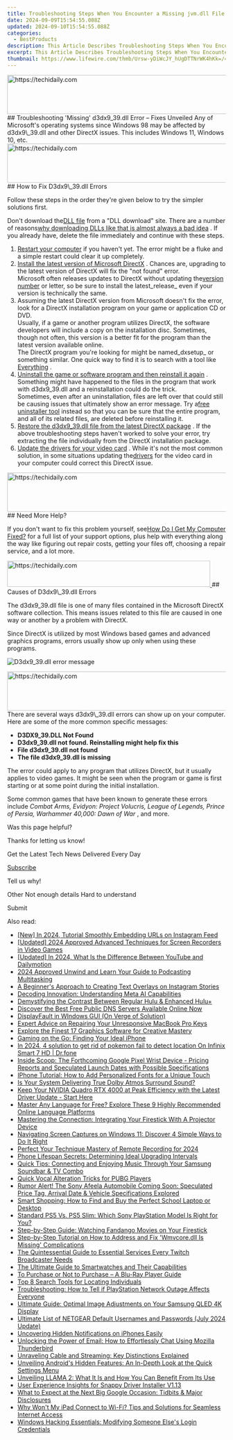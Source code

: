 ```yaml
---
title: Troubleshooting Steps When You Encounter a Missing jvm.dll File
date: 2024-09-09T15:54:55.088Z
updated: 2024-09-10T15:54:55.088Z
categories:
  - BestProducts
description: This Article Describes Troubleshooting Steps When You Encounter a Missing jvm.dll File
excerpt: This Article Describes Troubleshooting Steps When You Encounter a Missing jvm.dll File
thumbnail: https://www.lifewire.com/thmb/Ursw-yDiWcJY_hUgDTTNrWK4hKk=/400x300/filters:no_upscale():max_bytes(150000):strip_icc():format(webp)/jvm-dll-error-message-297d659b3826406e9dbb4c2154464fec.png
---
```


<!-- affiliate ads begin -->
<a href="https://appsumo.8odi.net/c/5597632/2129740/7443" target="_top" id="2129740">
  <img src="//a.impactradius-go.com/display-ad/7443-2129740" border="0" alt="https://techidaily.com" width="728" height="90"/>
</a>
<img height="0" width="0" src="https://appsumo.8odi.net/i/5597632/2129740/7443" style="position:absolute;visibility:hidden;" border="0" />
<!-- affiliate ads end -->
## Troubleshooting 'Missing' d3dx9_39.dll Error – Fixes Unveiled
 Any of Microsoft's operating systems since Windows 98 may be affected by d3dx9\_39.dll and other DirectX issues. This includes Windows 11, Windows 10, etc.  

<!-- affiliate ads begin -->
<a href="https://ephamedtechinc.pxf.io/c/5597632/2137218/26400" target="_top" id="2137218">
  <img src="//a.impactradius-go.com/display-ad/26400-2137218" border="0" alt="https://techidaily.com" width="728" height="90"/>
</a>
<img height="0" width="0" src="https://ephamedtechinc.pxf.io/i/5597632/2137218/26400" style="position:absolute;visibility:hidden;" border="0" />
<!-- affiliate ads end -->
## How to Fix D3dx9\_39.dll Errors

 Follow these steps in the order they're given below to try the simpler solutions first.

 Don't download the[DLL file](https://www.lifewire.com/what-is-a-dll-file-2625852) from a "DLL download" site. There are a number of reasons[why downloading DLLs like that is almost always a bad idea](https://www.lifewire.com/important-reasons-not-to-download-dll-files-2624455) . If you already have, delete the file immediately and continue with these steps.

1. [Restart your computer](https://www.lifewire.com/how-to-reboot-a-computer-2624568) if you haven't yet. The error might be a fluke and a simple restart could clear it up completely.
2. [Install the latest version of Microsoft DirectX](https://www.lifewire.com/how-to-download-install-directx-2624489) . Chances are, upgrading to the latest version of DirectX will fix the "not found" error.  
 Microsoft often releases updates to DirectX without updating the[version number](https://www.lifewire.com/version-number-2626043) or letter, so be sure to install the latest_release_ even if your version is technically the same.
3. Assuming the latest DirectX version from Microsoft doesn't fix the error, look for a DirectX installation program on your game or application CD or DVD.  
 Usually, if a game or another program utilizes DirectX, the software developers will include a copy on the installation disc. Sometimes, though not often, this version is a better fit for the program than the latest version available online.  
 The DirectX program you're looking for might be named_dxsetup_ or something similar. One quick way to find it is to search with a tool like [Everything](https://www.voidtools.com/) .
4. [Uninstall the game or software program and then reinstall it again](https://www.lifewire.com/what-is-the-proper-way-to-reinstall-a-software-program-2624478) . Something might have happened to the files in the program that work with d3dx9\_39.dll and a reinstallation could do the trick.  
 Sometimes, even after an uninstallation, files are left over that could still be causing issues that ultimately show an error message. Try a[free uninstaller tool](https://www.lifewire.com/free-uninstaller-programs-2625188) instead so that you can be sure that the entire program, and all of its related files, are deleted before reinstalling it.
5. [Restore the d3dx9_39.dll file from the latest DirectX package](https://www.lifewire.com/how-to-restore-a-missing-directx-dll-file-2624516) . If the above troubleshooting steps haven't worked to solve your error, try extracting the file individually from the DirectX installation package.
6. [Update the drivers for your video card](https://www.lifewire.com/how-to-update-drivers-in-windows-2619214) . While it's not the most common solution, in some situations updating the[drivers](https://www.lifewire.com/what-is-a-device-driver-2625796) for the video card in your computer could correct this DirectX issue.

<!-- affiliate ads begin -->
<a href="https://unicoeye.pxf.io/c/5597632/2134227/18498" target="_top" id="2134227">
  <img src="//a.impactradius-go.com/display-ad/18498-2134227" border="0" alt="https://techidaily.com" width="728" height="90"/>
</a>
<img height="0" width="0" src="https://unicoeye.pxf.io/i/5597632/2134227/18498" style="position:absolute;visibility:hidden;" border="0" />
<!-- affiliate ads end -->
## Need More Help?

 If you don't want to fix this problem yourself, see[How Do I Get My Computer Fixed?](https://www.lifewire.com/how-do-i-get-my-computer-fixed-2625167) for a full list of your support options, plus help with everything along the way like figuring out repair costs, getting your files off, choosing a repair service, and a lot more.

<!-- affiliate ads begin -->
<a href="https://aligracehair.sjv.io/c/5597632/2115950/19272" target="_top" id="2115950">
  <img src="//a.impactradius-go.com/display-ad/19272-2115950" border="0" alt="https://techidaily.com" width="468" height="60"/>
</a>
<img height="0" width="0" src="https://aligracehair.sjv.io/i/5597632/2115950/19272" style="position:absolute;visibility:hidden;" border="0" />
<!-- affiliate ads end -->
## Causes of D3dx9\_39.dll Errors

 The d3dx9\_39.dll file is one of many files contained in the Microsoft DirectX software collection. This means issues related to this file are caused in one way or another by a problem with DirectX.

 Since DirectX is utilized by most Windows based games and advanced graphics programs, errors usually show up only when using these programs.

![D3dx9_39.dll error message](https://www.lifewire.com/thmb/31gMna-gNNmp9s94SfcwgeSvU_c=/1500x0/filters:no_upscale():max_bytes(150000):strip_icc():format(webp)/d3dx9_39-dll-error-message-59b27a1ec4124400107693a8.png)

<!-- affiliate ads begin -->
<a href="https://zebaoaffiliateprogram.pxf.io/c/5597632/2137973/21526" target="_top" id="2137973">
  <img src="//a.impactradius-go.com/display-ad/21526-2137973" border="0" alt="https://techidaily.com" width="728" height="90"/>
</a>
<img height="0" width="0" src="https://zebaoaffiliateprogram.pxf.io/i/5597632/2137973/21526" style="position:absolute;visibility:hidden;" border="0" />
<!-- affiliate ads end -->
 There are several ways d3dx9\_39.dll errors can show up on your computer. Here are some of the more common specific messages:

* **D3DX9\_39.DLL Not Found**
* **D3dx9\_39.dll not found. Reinstalling might help fix this**
* **File d3dx9\_39.dll not found**
* **The file d3dx9\_39.dll is missing**

 The error could apply to any program that utilizes DirectX, but it usually applies to video games. It might be seen when the program or game is first starting or at some point during the initial installation.

 Some common games that have been known to generate these errors include _Combat Arms, Evidyon: Project Volucris, League of Legends, Prince of Persia, Warhammer 40,000: Dawn of War_ , and more.

Was this page helpful?

Thanks for letting us know!

 Get the Latest Tech News Delivered Every Day

[Subscribe](https://www.lifewire.com/#)

Tell us why!

 Other  Not enough details  Hard to understand

 Submit

<ins class="adsbygoogle"
     style="display:block"
     data-ad-format="autorelaxed"
     data-ad-client="ca-pub-7571918770474297"
     data-ad-slot="1223367746"></ins>



<ins class="adsbygoogle"
     style="display:block"
     data-ad-client="ca-pub-7571918770474297"
     data-ad-slot="8358498916"
     data-ad-format="auto"
     data-full-width-responsive="true"></ins>

<span class="atpl-alsoreadstyle">Also read:</span>
<div><ul>
<li><a href="https://instagram-video-recordings.techidaily.com/new-in-2024-tutorial-smoothly-embedding-urls-on-instagram-feed/"><u>[New] In 2024, Tutorial Smoothly Embedding URLs on Instagram Feed</u></a></li>
<li><a href="https://visual-screen-recording.techidaily.com/updated-2024-approved-advanced-techniques-for-screen-recorders-in-video-games/"><u>[Updated] 2024 Approved Advanced Techniques for Screen Recorders in Video Games</u></a></li>
<li><a href="https://facebook-video-footage.techidaily.com/updated-in-2024-what-is-the-difference-between-youtube-and-dailymotion/"><u>[Updated] In 2024, What Is the Difference Between YouTube and Dailymotion</u></a></li>
<li><a href="https://fox-cloud.techidaily.com/2024-approved-unwind-and-learn-your-guide-to-podcasting-multitasking/"><u>2024 Approved Unwind and Learn Your Guide to Podcasting Multitasking</u></a></li>
<li><a href="https://tech-renaissance.techidaily.com/a-beginners-approach-to-creating-text-overlays-on-instagram-stories/"><u>A Beginner's Approach to Creating Text Overlays on Instagram Stories</u></a></li>
<li><a href="https://tech-renaissance.techidaily.com/decoding-innovation-understanding-meta-ai-capabilities/"><u>Decoding Innovation: Understanding Meta AI Capabilities</u></a></li>
<li><a href="https://tech-renaissance.techidaily.com/demystifying-the-contrast-between-regular-hulu-and-enhanced-huluplus/"><u>Demystifying the Contrast Between Regular Hulu & Enhanced Hulu+</u></a></li>
<li><a href="https://tech-renaissance.techidaily.com/discover-the-best-free-public-dns-servers-available-online-now/"><u>Discover the Best Free Public DNS Servers Available Online Now</u></a></li>
<li><a href="https://network-issues.techidaily.com/displayfault-in-windows-gui-on-verge-of-solution/"><u>DisplayFault in WIndows GUI (On Verge of Solution)</u></a></li>
<li><a href="https://tech-renaissance.techidaily.com/expert-advice-on-repairing-your-unresponsive-macbook-pro-keys/"><u>Expert Advice on Repairing Your Unresponsive MacBook Pro Keys</u></a></li>
<li><a href="https://tech-renaissance.techidaily.com/explore-the-finest-17-graphics-software-for-creative-mastery/"><u>Explore the Finest 17 Graphics Software for Creative Mastery</u></a></li>
<li><a href="https://tech-renaissance.techidaily.com/gaming-on-the-go-finding-your-ideal-iphone/"><u>Gaming on the Go: Finding Your Ideal iPhone</u></a></li>
<li><a href="https://android-pokemon-go.techidaily.com/in-2024-4-solution-to-get-rid-of-pokemon-fail-to-detect-location-on-infinix-smart-7-hd-drfone-by-drfone-virtual-android/"><u>In 2024, 4 solution to get rid of pokemon fail to detect location On Infinix Smart 7 HD | Dr.fone</u></a></li>
<li><a href="https://tech-renaissance.techidaily.com/inside-scoop-the-forthcoming-google-pixel-wrist-device-pricing-reports-and-speculated-launch-dates-with-possible-specifications/"><u>Inside Scoop: The Forthcoming Google Pixel Wrist Device - Pricing Reports and Speculated Launch Dates with Possible Specifications</u></a></li>
<li><a href="https://tech-renaissance.techidaily.com/iphone-tutorial-how-to-add-personalized-fonts-for-a-unique-touch/"><u>IPhone Tutorial: How to Add Personalized Fonts for a Unique Touch</u></a></li>
<li><a href="https://tech-renaissance.techidaily.com/is-your-system-delivering-true-dolby-atmos-surround-sound/"><u>Is Your System Delivering True Dolby Atmos Surround Sound?</u></a></li>
<li><a href="https://win-dash.techidaily.com/1722975907316-keep-your-nvidia-quadro-rtx-4000-at-peak-efficiency-with-the-latest-driver-update-start-here/"><u>Keep Your NVIDIA Quadro RTX 4000 at Peak Efficiency with the Latest Driver Update - Start Here</u></a></li>
<li><a href="https://tech-renaissance.techidaily.com/1722865401791-master-any-language-for-free-explore-these-9-highly-recommended-online-language-platforms/"><u>Master Any Language for Free? Explore These 9 Highly Recommended Online Language Platforms</u></a></li>
<li><a href="https://tech-renaissance.techidaily.com/mastering-the-connection-integrating-your-firestick-with-a-projector-device/"><u>Mastering the Connection: Integrating Your Firestick With A Projector Device</u></a></li>
<li><a href="https://tech-renaissance.techidaily.com/navigating-screen-captures-on-windows-11-discover-4-simple-ways-to-do-it-right/"><u>Navigating Screen Captures on Windows 11: Discover 4 Simple Ways to Do It Right</u></a></li>
<li><a href="https://visual-screen-recording.techidaily.com/perfect-your-technique-mastery-of-remote-recording-for-2024/"><u>Perfect Your Technique Mastery of Remote Recording for 2024</u></a></li>
<li><a href="https://tech-renaissance.techidaily.com/phone-lifespan-secrets-determining-ideal-upgrading-intervals/"><u>Phone Lifespan Secrets: Determining Ideal Upgrading Intervals</u></a></li>
<li><a href="https://tech-renaissance.techidaily.com/quick-tips-connecting-and-enjoying-music-through-your-samsung-soundbar-and-tv-combo/"><u>Quick Tips: Connecting and Enjoying Music Through Your Samsung Soundbar & TV Combo</u></a></li>
<li><a href="https://extra-hints.techidaily.com/quick-vocal-alteration-tricks-for-pubg-players/"><u>Quick Vocal Alteration Tricks for PUBG Players</u></a></li>
<li><a href="https://tech-renaissance.techidaily.com/rumor-alert-the-sony-afeela-automobile-coming-soon-speculated-price-tag-arrival-date-and-vehicle-specifications-explored/"><u>Rumor Alert! The Sony Afeela Automobile Coming Soon: Speculated Price Tag, Arrival Date & Vehicle Specifications Explored</u></a></li>
<li><a href="https://tech-renaissance.techidaily.com/smart-shopping-how-to-find-and-buy-the-perfect-school-laptop-or-desktop/"><u>Smart Shopping: How to Find and Buy the Perfect School Laptop or Desktop</u></a></li>
<li><a href="https://tech-renaissance.techidaily.com/standard-ps5-vs-ps5-slim-which-sony-playstation-model-is-right-for-you/"><u>Standard PS5 Vs. PS5 Slim: Which Sony PlayStation Model Is Right for You?</u></a></li>
<li><a href="https://tech-renaissance.techidaily.com/step-by-step-guide-watching-fandango-movies-on-your-firestick/"><u>Step-by-Step Guide: Watching Fandango Movies on Your Firestick</u></a></li>
<li><a href="https://tech-renaissance.techidaily.com/step-by-step-tutorial-on-how-to-address-and-fix-wmvcoredll-is-missing-complications/"><u>Step-by-Step Tutorial on How to Address and Fix 'Wmvcore.dll Is Missing' Complications</u></a></li>
<li><a href="https://tech-renaissance.techidaily.com/the-quintessential-guide-to-essential-services-every-twitch-broadcaster-needs/"><u>The Quintessential Guide to Essential Services Every Twitch Broadcaster Needs</u></a></li>
<li><a href="https://tech-renaissance.techidaily.com/the-ultimate-guide-to-smartwatches-and-their-capabilities/"><u>The Ultimate Guide to Smartwatches and Their Capabilities</u></a></li>
<li><a href="https://tech-renaissance.techidaily.com/to-purchase-or-not-to-purchase-a-blu-ray-player-guide/"><u>To Purchase or Not to Purchase – A Blu-Ray Player Guide</u></a></li>
<li><a href="https://tech-renaissance.techidaily.com/top-8-search-tools-for-locating-individuals/"><u>Top 8 Search Tools for Locating Individuals</u></a></li>
<li><a href="https://tech-renaissance.techidaily.com/troubleshooting-how-to-tell-if-playstation-network-outage-affects-everyone/"><u>Troubleshooting: How to Tell if PlayStation Network Outage Affects Everyone</u></a></li>
<li><a href="https://tech-renaissance.techidaily.com/ultimate-guide-optimal-image-adjustments-on-your-samsung-qled-4k-display/"><u>Ultimate Guide: Optimal Image Adjustments on Your Samsung QLED 4K Display</u></a></li>
<li><a href="https://tech-renaissance.techidaily.com/ultimate-list-of-netgear-default-usernames-and-passwords-july-2024-update/"><u>Ultimate List of NETGEAR Default Usernames and Passwords (July 2024 Update)</u></a></li>
<li><a href="https://tech-renaissance.techidaily.com/uncovering-hidden-notifications-on-iphones-easily/"><u>Uncovering Hidden Notifications on iPhones Easily</u></a></li>
<li><a href="https://tech-renaissance.techidaily.com/unlocking-the-power-of-email-how-to-effortlessly-chat-using-mozilla-thunderbird/"><u>Unlocking the Power of Email: How to Effortlessly Chat Using Mozilla Thunderbird</u></a></li>
<li><a href="https://tech-renaissance.techidaily.com/unraveling-cable-and-streaming-key-distinctions-explained/"><u>Unraveling Cable and Streaming: Key Distinctions Explained</u></a></li>
<li><a href="https://tech-renaissance.techidaily.com/1722903821573-unveiling-androids-hidden-features-an-in-depth-look-at-the-quick-settings-menu/"><u>Unveiling Android's Hidden Features: An In-Depth Look at the Quick Settings Menu</u></a></li>
<li><a href="https://tech-haven.techidaily.com/unveiling-llama-2-what-it-is-and-how-you-can-benefit-from-its-use/"><u>Unveiling LLAMA 2: What It Is and How You Can Benefit From Its Use</u></a></li>
<li><a href="https://tech-renaissance.techidaily.com/user-experience-insights-for-snappy-driver-installer-v113/"><u>User Experience Insights for Snappy Driver Installer V1.13</u></a></li>
<li><a href="https://tech-renaissance.techidaily.com/what-to-expect-at-the-next-big-google-occasion-tidbits-and-major-disclosures/"><u>What to Expect at the Next Big Google Occasion: Tidbits & Major Disclosures</u></a></li>
<li><a href="https://tech-renaissance.techidaily.com/why-wont-my-ipad-connect-to-wi-fi-tips-and-solutions-for-seamless-internet-access/"><u>Why Won't My iPad Connect to Wi-Fi? Tips and Solutions for Seamless Internet Access</u></a></li>
<li><a href="https://tech-renaissance.techidaily.com/windows-hacking-essentials-modifying-someone-elses-login-credentials/"><u>Windows Hacking Essentials: Modifying Someone Else's Login Credentials</u></a></li>
</ul></div>
